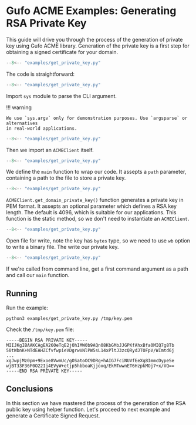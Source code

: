 # Gufo ACME Examples: Generating RSA Private Key

This guide will drive you through the process
of the generation of private key using
Gufo ACME library. Generation of the private
key is a first step for obtaining a signed
certificate for your domain.

```  py title="get_private_key.py" linenums="1"
--8<-- "examples/get_private_key.py"
```

The code is straightforward:

```  py title="get_private_key.py" linenums="1" hl_lines="1"
--8<-- "examples/get_private_key.py"
```

Import `sys` module to parse the CLI argument.

!!! warning

    We use `sys.argv` only for demonstration purposes. Use `argsparse` or alternatives
    in real-world applications.

```  py title="get_private_key.py" linenums="1" hl_lines="3"
--8<-- "examples/get_private_key.py"
```

Then we import an `ACMEClient` itself.

```  py title="get_private_key.py" linenums="1" hl_lines="6"
--8<-- "examples/get_private_key.py"
```
We define the `main` function to wrap our code. It assepts
a `path` parameter, containing a path to the file to store
a private key.

```  py title="get_private_key.py" linenums="1" hl_lines="7"
--8<-- "examples/get_private_key.py"
```
`ACMEClient.get_domain_private_key()` function generates
a private key in PEM format. It assepts an optional parameter
which defines a RSA key length. The default is 4096, which is
suitable for our applications. This function is the
static method, so we don't need to instantiate an
`ACMEClient`.

```  py title="get_private_key.py" linenums="1" hl_lines="8 9"
--8<-- "examples/get_private_key.py"
```
Open file for write, note the key has `bytes` type, so
we need to use `wb` option to write a binary file.
The write our private key.

```  py title="get_private_key.py" linenums="1" hl_lines="12 13"
--8<-- "examples/get_private_key.py"
```
If we're called from command line, get a first command argument
as a path and call our `main` function.

## Running

Run the example:

``` shell
python3 examples/get_private_key.py /tmp/key.pem
```

Check the `/tmp/key.pem` file:

``` title="/tmp/key.pem"
-----BEGIN RSA PRIVATE KEY-----
MIIJKgIBAAKCAgEA260eTqE2jOhIMW0b9AQn08KbGMbJJGPKfAhxBfa0MIQ7g8Tb
50tWbnK+NTdEAHZCfvfwpieVDgrwVNlPW5sL14xPltJ3zcQRydJTOFpV/WImtd6j
...
xgJwpjMz0pm+9Exoe8VwmUc/gOSatoOC9DRg+hAIG7FciNUVfEeXq8ImmcDypeSe
wjBT33F36F0O22Ij4EVyW+etjp5hbboaKjjoxq/EkMTwwnET6HzpkMOj7+x/VQ==
-----END RSA PRIVATE KEY-----
```

## Conclusions
In this section we have mastered the process of the generation
of the RSA public key using helper function. Let's proceed
to next example and generate a Certificate Signed Request.